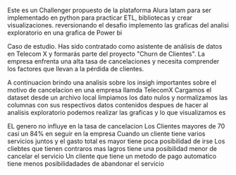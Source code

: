 Este es un Challenger propuesto de la plataforma Alura latam para ser implementado en python para practicar ETL, bibliotecas y crear visualizaciones.
reversionando el desafio implemento las graficas del analisi exploratorio en una grafica de Power bi

Caso de estudio. 
Has sido contratado como asistente de análisis de datos en Telecom X y formarás parte del proyecto "Churn de Clientes". La empresa enfrenta una alta tasa de cancelaciones y necesita comprender los factores que llevan a la pérdida de clientes.

A continuacion brindo una analisis sobre los insigh importantes sobre el motivo de cancelacion en una empresa llamda TelecomX 
Cargamos el dataset desde un archivo local
limpiamos los dato nulos y normalizamos las columnas con sus respectivos datos contenidos
despues de hacer al analisis exploratorio podemos realizar las graficas y lo que visualizamos es

EL genero no influye en la tasa de cancelacion
Los Clientes mayores de 70 casi un 84% en seguir en la empresa
Cuando un cliente tiene varios servicios juntos y el gasto total es mayor tiene poca posibilidad de irse
Los cliebtes que tienen contraros mas lagros tiene una posibilidad menor de cancelar el servicio
Un cliente que tiene un metodo de pago automatico tiene menos posibilidadades de abandonar el servicio 



